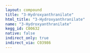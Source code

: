 ```yaml
---
layout: compound
title: "3-Hydroxyanthranilate"
html_title: "3-Hydroxyanthranilate"
name: "3-Hydroxyanthranilate"
kegg_id: C00632
native: false
indirect_only: true
indirect_via: C03986
---
```

